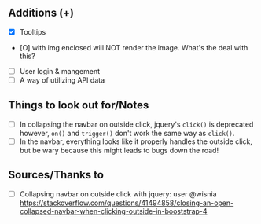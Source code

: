 ## Additions (+)

- [x] Tooltips
- [O] <Link> with img enclosed will NOT render the image. What's the deal with this?
- [ ] User login & mangement
- [ ] A way of utilizing API data

## Things to look out for/Notes

- [ ] In collapsing the navbar on outside click, jquery's `click()` is deprecated however, `on()` and `trigger()` don't work the same way as `click()`.
- [ ] In the navbar, everything looks like it properly handles the outside click, but be wary because this might leads to bugs down the road!

## Sources/Thanks to

- [ ] Collapsing navbar on outside click with jquery: user @wisnia https://stackoverflow.com/questions/41494858/closing-an-open-collapsed-navbar-when-clicking-outside-in-booststrap-4
